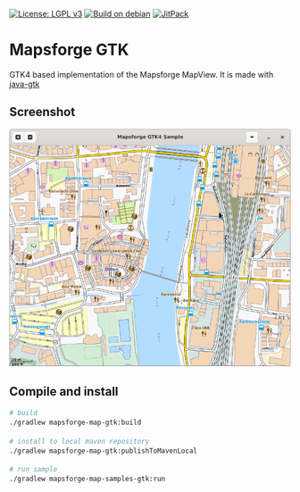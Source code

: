 [![License: LGPL v3](https://img.shields.io/badge/License-LGPL%20v3-blue.svg)](http://www.gnu.org/licenses/lgpl-3.0)
[![Build on debian](https://github.com/bailuk/mapsforge-gtk/actions/workflows/build-on-debian.yml/badge.svg)](https://github.com/bailuk/mapsforge-gtk/actions/workflows/build-on-debian.yml)
[![JitPack](https://jitpack.io/v/bailuk/mapsforge-gtk.svg)](https://jitpack.io/#bailuk/mapsforge-gtk)

# Mapsforge GTK

GTK4 based implementation of the Mapsforge MapView. It is made with [java-gtk](https://github.com/bailuk/java-gtk)


## Screenshot

![Desktop GTK4](doc/screenshot.png)


## Compile and install

```bash
# build
./gradlew mapsforge-map-gtk:build

# install to local maven repository 
./gradlew mapsforge-map-gtk:publishToMavenLocal

# run sample
./gradlew mapsforge-map-samples-gtk:run
```
